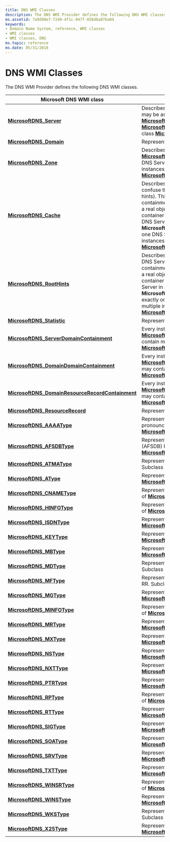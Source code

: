 ```yaml
---
title: DNS WMI Classes
description: The DNS WMI Provider defines the following DNS WMI classes.
ms.assetid: 7a9d98e7-7249-4f1c-947f-058d6a87ba04
keywords:
- Domain Name System, reference, WMI classes
- WMI classes
- WMI classes, DNS
ms.topic: reference
ms.date: 05/31/2018
---
```


# DNS WMI Classes

The DNS WMI Provider defines the following DNS WMI classes.



| Microsoft DNS WMI class                                                                               | Description                                                                                                                                                                                                                                                                                                                                                                                                                                                                                                                                                                                                                                                                                                  |
|-------------------------------------------------------------------------------------------------------|--------------------------------------------------------------------------------------------------------------------------------------------------------------------------------------------------------------------------------------------------------------------------------------------------------------------------------------------------------------------------------------------------------------------------------------------------------------------------------------------------------------------------------------------------------------------------------------------------------------------------------------------------------------------------------------------------------------|
| [**MicrosoftDNS\_Server**](microsoftdns-server.md)                                                   | Describes a DNS Server. Every instance of this class may be associated with one instance of class [**MicrosoftDNS\_Cache**](microsoftdns-cache.md), one instance of class [**MicrosoftDNS\_RootHints**](microsoftdns-roothints.md), and multiple instances of class [**MicrosoftDNS\_Zone**](microsoftdns-zone.md).                                                                                                                                                                                                                                                                                                                                                                                       |
| [**MicrosoftDNS\_Domain**](microsoftdns-domain.md)                                                   | Represents a domain in a DNS hierarchy tree.                                                                                                                                                                                                                                                                                                                                                                                                                                                                                                                                                                                                                                                                 |
| [**MicrosoftDNS\_Zone**](microsoftdns-zone.md)                                                       | Describes a DNS Zone. Every instance of the class [**MicrosoftDNS\_Zone**](microsoftdns-zone.md) must be assigned to exactly one DNS Server. Zones may be associated with multiple instances of the classes [**MicrosoftDNS\_Domain**](microsoftdns-domain.md) and [**MicrosoftDNS\_ResourceRecord**](microsoftdns-resourcerecord.md).                                                                                                                                                                                                                                                                                                                                                                    |
| [**MicrosoftDNS\_Cache**](microsoftdns-cache.md)                                                     | Describes a cache existing on a DNS Server (do not confuse this with a cache file that contains [*root*](r-gly.md) hints). This class simplifies visualizing the containment of DNS objects, rather than representing a real object. The class, [**MicrosoftDNS\_Cache**](microsoftdns-cache.md), is a container for the [*resource records*](r-gly.md) cached by the DNS Server. Every instance of the class **MicrosoftDNS\_Cache** must be assigned to exactly one DNS Server. It may be associated with multiple instances of [**MicrosoftDNS\_Domain**](microsoftdns-domain.md) and [**MicrosoftDNS\_ResourceRecord**](microsoftdns-resourcerecord.md). |
| [**MicrosoftDNS\_RootHints**](microsoftdns-roothints.md)                                             | Describes the RootHints stored in a cache file on a DNS Server. This class simplifies visualizing the containment of DNS objects, rather than representing a real object. Class [**MicrosoftDNS\_RootHints**](microsoftdns-roothints.md) is a container for the resource records stored by the DNS Server in a cache file. Every instance of the class **MicrosoftDNS\_RootHints** must be assigned to exactly one DNS Server. It may be associated with multiple instances of the [**MicrosoftDNS\_ResourceRecord**](microsoftdns-resourcerecord.md) class.                                                                                                                                               |
| [**MicrosoftDNS\_Statistic**](microsoftdns-statistic.md)                                             | Represents a single DNS Server statistic.                                                                                                                                                                                                                                                                                                                                                                                                                                                                                                                                                                                                                                                                    |
| [**MicrosoftDNS\_ServerDomainContainment**](microsoftdns-serverdomaincontainment.md)                 | Every instance of the class [**MicrosoftDNS\_ServerDomainContainment**](microsoftdns-serverdomaincontainment.md) may contain multiple instances of the class [**MicrosoftDNS\_Domain**](microsoftdns-domain.md).                                                                                                                                                                                                                                                                                                                                                                                                                                                                                           |
| [**MicrosoftDNS\_DomainDomainContainment**](microsoftdns-domaindomaincontainment.md)                 | Every instance of the [**MicrosoftDNS\_DomainDomainContainment**](microsoftdns-domaindomaincontainment.md) class may contain multiple other instances of [**MicrosoftDNS\_Domain**](microsoftdns-domain.md).                                                                                                                                                                                                                                                                                                                                                                                                                                                                                               |
| [**MicrosoftDNS\_DomainResourceRecordContainment**](microsoftdns-domainresourcerecordcontainment.md) | Every instance of the class [**MicrosoftDNS\_DomainResourceRecordContainment**](microsoftdns-domainresourcerecordcontainment.md) may contain multiple instances of the [**MicrosoftDNS\_ResourceRecord**](microsoftdns-resourcerecord.md) class.                                                                                                                                                                                                                                                                                                                                                                                                                                                           |
| [**MicrosoftDNS\_ResourceRecord**](microsoftdns-resourcerecord.md)                                   | Represents the general properties of a DNS RR.                                                                                                                                                                                                                                                                                                                                                                                                                                                                                                                                                                                                                                                               |
| [**MicrosoftDNS\_AAAAType**](microsoftdns-aaaatype.md)                                               | Represents an IPv6 Address (AAAA), often pronounced quad-A, RR. Subclass of [**MicrosoftDNS\_ResourceRecord**](microsoftdns-resourcerecord.md).                                                                                                                                                                                                                                                                                                                                                                                                                                                                                                                                                             |
| [**MicrosoftDNS\_AFSDBType**](microsoftdns-afsdbtype.md)                                             | Represents an Andrew File System Database Server (AFSDB) RR. Subclass of [**MicrosoftDNS\_ResourceRecord**](microsoftdns-resourcerecord.md).                                                                                                                                                                                                                                                                                                                                                                                                                                                                                                                                                                |
| [**MicrosoftDNS\_ATMAType**](microsoftdns-atmatype.md)                                               | Represents an ATM Address-to-Name (ATMA) RR. Subclass of [**MicrosoftDNS\_ResourceRecord**](microsoftdns-resourcerecord.md).                                                                                                                                                                                                                                                                                                                                                                                                                                                                                                                                                                                |
| [**MicrosoftDNS\_AType**](microsoftdns-atype.md)                                                     | Represents an Address (A) RR. Subclass of [**MicrosoftDNS\_ResourceRecord**](microsoftdns-resourcerecord.md).                                                                                                                                                                                                                                                                                                                                                                                                                                                                                                                                                                                               |
| [**MicrosoftDNS\_CNAMEType**](microsoftdns-cnametype.md)                                             | Represents a Canonical Name (CNAME) RR. Subclass of [**MicrosoftDNS\_ResourceRecord**](microsoftdns-resourcerecord.md).                                                                                                                                                                                                                                                                                                                                                                                                                                                                                                                                                                                     |
| [**MicrosoftDNS\_HINFOType**](microsoftdns-hinfotype.md)                                             | Represents a Host Information (HINFO) RR. Subclass of [**MicrosoftDNS\_ResourceRecord**](microsoftdns-resourcerecord.md).                                                                                                                                                                                                                                                                                                                                                                                                                                                                                                                                                                                   |
| [**MicrosoftDNS\_ISDNType**](microsoftdns-isdntype.md)                                               | Represents an ISDN RR. Subclass of [**MicrosoftDNS\_ResourceRecord**](microsoftdns-resourcerecord.md).                                                                                                                                                                                                                                                                                                                                                                                                                                                                                                                                                                                                      |
| [**MicrosoftDNS\_KEYType**](microsoftdns-keytype.md)                                                 | Represents a KEY RR. Subclass of [**MicrosoftDNS\_ResourceRecord**](microsoftdns-resourcerecord.md).                                                                                                                                                                                                                                                                                                                                                                                                                                                                                                                                                                                                        |
| [**MicrosoftDNS\_MBType**](microsoftdns-mbtype.md)                                                   | Represents a Mailbox (MB) RR. Subclass of [**MicrosoftDNS\_ResourceRecord**](microsoftdns-resourcerecord.md).                                                                                                                                                                                                                                                                                                                                                                                                                                                                                                                                                                                               |
| [**MicrosoftDNS\_MDType**](microsoftdns-mdtype.md)                                                   | Represents a Mail Agent for Domain (MD) RR. Subclass of [**MicrosoftDNS\_ResourceRecord**](microsoftdns-resourcerecord.md).                                                                                                                                                                                                                                                                                                                                                                                                                                                                                                                                                                                 |
| [**MicrosoftDNS\_MFType**](microsoftdns-mftype.md)                                                   | Represents a Mail Forwarding Agent for Domain (MF) RR. Subclass of [**MicrosoftDNS\_ResourceRecord**](microsoftdns-resourcerecord.md).                                                                                                                                                                                                                                                                                                                                                                                                                                                                                                                                                                      |
| [**MicrosoftDNS\_MGType**](microsoftdns-mgtype.md)                                                   | Represents an MG RR. Subclass of [**MicrosoftDNS\_ResourceRecord**](microsoftdns-resourcerecord.md).                                                                                                                                                                                                                                                                                                                                                                                                                                                                                                                                                                                                        |
| [**MicrosoftDNS\_MINFOType**](microsoftdns-minfotype.md)                                             | Represents an Mail Information (MINFO) RR. Subclass of [**MicrosoftDNS\_ResourceRecord**](microsoftdns-resourcerecord.md).                                                                                                                                                                                                                                                                                                                                                                                                                                                                                                                                                                                  |
| [**MicrosoftDNS\_MRType**](microsoftdns-mrtype.md)                                                   | Represents a Mailbox Rename (MR) RR. Subclass of [**MicrosoftDNS\_ResourceRecord**](microsoftdns-resourcerecord.md).                                                                                                                                                                                                                                                                                                                                                                                                                                                                                                                                                                                        |
| [**MicrosoftDNS\_MXType**](microsoftdns-mxtype.md)                                                   | Represents a Mail Exchanger (MX) RR. Subclass of [**MicrosoftDNS\_ResourceRecord**](microsoftdns-resourcerecord.md).                                                                                                                                                                                                                                                                                                                                                                                                                                                                                                                                                                                        |
| [**MicrosoftDNS\_NSType**](microsoftdns-nstype.md)                                                   | Represents a Name Server (NS) RR. Subclass of [**MicrosoftDNS\_ResourceRecord**](microsoftdns-resourcerecord.md).                                                                                                                                                                                                                                                                                                                                                                                                                                                                                                                                                                                           |
| [**MicrosoftDNS\_NXTType**](microsoftdns-nxttype.md)                                                 | Represents a Next (NXT) RR. Subclass of [**MicrosoftDNS\_ResourceRecord**](microsoftdns-resourcerecord.md).                                                                                                                                                                                                                                                                                                                                                                                                                                                                                                                                                                                                 |
| [**MicrosoftDNS\_PTRType**](microsoftdns-ptrtype.md)                                                 | Represents a Pointer (PTR) RR. Subclass of [**MicrosoftDNS\_ResourceRecord**](microsoftdns-resourcerecord.md).                                                                                                                                                                                                                                                                                                                                                                                                                                                                                                                                                                                              |
| [**MicrosoftDNS\_RPType**](microsoftdns-rptype.md)                                                   | Represents a Responsible Person (RP) RR. Subclass of [**MicrosoftDNS\_ResourceRecord**](microsoftdns-resourcerecord.md).                                                                                                                                                                                                                                                                                                                                                                                                                                                                                                                                                                                    |
| [**MicrosoftDNS\_RTType**](microsoftdns-rttype.md)                                                   | Represents a Route Through (RT) RR. Subclass of [**MicrosoftDNS\_ResourceRecord**](microsoftdns-resourcerecord.md).                                                                                                                                                                                                                                                                                                                                                                                                                                                                                                                                                                                         |
| [**MicrosoftDNS\_SIGType**](microsoftdns-sigtype.md)                                                 | Represents a Signature (SIG) RR. Subclass of [**MicrosoftDNS\_ResourceRecord**](microsoftdns-resourcerecord.md).                                                                                                                                                                                                                                                                                                                                                                                                                                                                                                                                                                                            |
| [**MicrosoftDNS\_SOAType**](microsoftdns-soatype.md)                                                 | Represents a Start Of Authority (SOA) RR. Subclass of [**MicrosoftDNS\_ResourceRecord**](microsoftdns-resourcerecord.md).                                                                                                                                                                                                                                                                                                                                                                                                                                                                                                                                                                                   |
| [**MicrosoftDNS\_SRVType**](microsoftdns-srvtype.md)                                                 | Represents a Service (SRV) RR. Subclass of [**MicrosoftDNS\_ResourceRecord**](microsoftdns-resourcerecord.md).                                                                                                                                                                                                                                                                                                                                                                                                                                                                                                                                                                                              |
| [**MicrosoftDNS\_TXTType**](microsoftdns-txttype.md)                                                 | Represents a Text (TXT) RR. Subclass of [**MicrosoftDNS\_ResourceRecord**](microsoftdns-resourcerecord.md).                                                                                                                                                                                                                                                                                                                                                                                                                                                                                                                                                                                                 |
| [**MicrosoftDNS\_WINSRType**](microsoftdns-winsrtype.md)                                             | Represents a WINS-Reverse (WINSR) RR. Subclass of [**MicrosoftDNS\_ResourceRecord**](microsoftdns-resourcerecord.md).                                                                                                                                                                                                                                                                                                                                                                                                                                                                                                                                                                                       |
| [**MicrosoftDNS\_WINSType**](microsoftdns-winstype.md)                                               | Represents a WINS RR. Subclass of [**MicrosoftDNS\_ResourceRecord**](microsoftdns-resourcerecord.md).                                                                                                                                                                                                                                                                                                                                                                                                                                                                                                                                                                                                       |
| [**MicrosoftDNS\_WKSType**](microsoftdns-wkstype.md)                                                 | Represents a Well-Known Service (WKS) RR. Subclass of [**MicrosoftDNS\_ResourceRecord**](microsoftdns-resourcerecord.md).                                                                                                                                                                                                                                                                                                                                                                                                                                                                                                                                                                                   |
| [**MicrosoftDNS\_X25Type**](microsoftdns-x25type.md)                                                 | Represents an X.25 (X25) RR. Subclass of [**MicrosoftDNS\_ResourceRecord**](microsoftdns-resourcerecord.md).                                                                                                                                                                                                                                                                                                                                                                                                                                                                                                                                                                                                |



 

 

 




